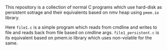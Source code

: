This repository is a collection of normal C programs which use hard-disk as persistent sotrage and their equivalents based on nmv heap using `pmem.io` library.

Here `file1.c` is a simple program which reads from cmdline and writes to file and reads back from file based on cmdline args. `file1_persistent.c` is its equivalent based on pmem.io library which uses non-volatile for the same.
